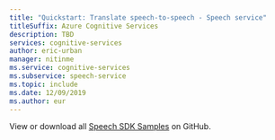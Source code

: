```yaml
---
title: "Quickstart: Translate speech-to-speech - Speech service"
titleSuffix: Azure Cognitive Services
description: TBD
services: cognitive-services
author: eric-urban
manager: nitinme
ms.service: cognitive-services
ms.subservice: speech-service
ms.topic: include
ms.date: 12/09/2019
ms.author: eur
---
```


View or download all <a href="https://aka.ms/speech/github">Speech SDK Samples</a> on GitHub.
